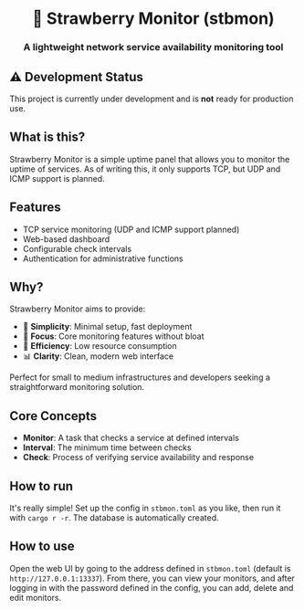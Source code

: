 <div align="center">
<h1> 🍓 Strawberry Monitor (stbmon)</h1>
<h3>A lightweight network service availability monitoring tool</h3>
</div>

## ⚠️ Development Status

This project is currently under development and is **not** ready for production use.

## What is this?
Strawberry Monitor is a simple uptime panel that allows you to monitor the uptime of services. As of writing this, it only supports TCP, but UDP and ICMP support is planned.

## Features

- TCP service monitoring (UDP and ICMP support planned)
- Web-based dashboard
- Configurable check intervals
- Authentication for administrative functions

## Why? 

Strawberry Monitor aims to provide:

- 🚀 **Simplicity**: Minimal setup, fast deployment
- 🎯 **Focus**: Core monitoring features without bloat
- 🔧 **Efficiency**: Low resource consumption
- 📊 **Clarity**: Clean, modern web interface

Perfect for small to medium infrastructures and developers seeking a straightforward monitoring solution.

## Core Concepts

- **Monitor**: A task that checks a service at defined intervals
- **Interval**: The minimum time between checks
- **Check**: Process of verifying service availability and response

## How to run
It's really simple! Set up the config in `stbmon.toml` as you like, then run it with `cargo r -r`. The database is automatically created.

## How to use
Open the web UI by going to the address defined in `stbmon.toml` (default is `http://127.0.0.1:13337`). From there, you can view your monitors, and after logging in with the password defined in the config, you can add, delete and edit monitors.
